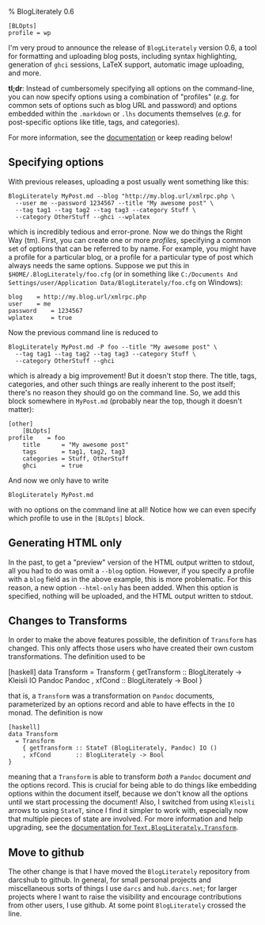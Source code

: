 % BlogLiterately 0.6

    [BLOpts]
    profile = wp

I'm very proud to announce the release of `BlogLiterately` version 0.6,
a tool for formatting and uploading blog posts, including syntax
highlighting, generation of `ghci` sessions, LaTeX support, automatic
image uploading, and more.

**tl;dr**: Instead of cumbersomely specifying all options on the
command-line, you can now specify options using a combination of
"profiles" (*e.g.* for common sets of options such as blog URL and
password) and options embedded within the `.markdown` or `.lhs`
documents themselves (*e.g.* for post-specific options like title,
tags, and categories).

For more information, see the
[documentation](http://byorgey.wordpress.com/blogliterately/) or keep
reading below!

Specifying options
------------------

With previous releases, uploading a post usually went something like
this:

    BlogLiterately MyPost.md --blog "http://my.blog.url/xmlrpc.php \
      --user me --password 1234567 --title "My awesome post" \
      --tag tag1 --tag tag2 --tag tag3 --category Stuff \
      --category OtherStuff --ghci --wplatex

which is incredibly tedious and error-prone.  Now we do things the
Right Way (tm).  First, you can create one or more *profiles*,
specifying a common set of options that can be referred to by name.
For example, you might have a profile for a particular blog, or a
profile for a particular type of post which always needs the same
options.  Suppose we put this in `$HOME/.BlogLiterately/foo.cfg` (or
in something like `C:/Documents And Settings/user/Application
Data/BlogLiterately/foo.cfg` on Windows):

    blog	= http://my.blog.url/xmlrpc.php
    user	= me
    password	= 1234567
    wplatex     = true

Now the previous command line is reduced to

    BlogLiterately MyPost.md -P foo --title "My awesome post" \
      --tag tag1 --tag tag2 --tag tag3 --category Stuff \
      --category OtherStuff --ghci

which is already a big improvement!  But it doesn't stop there.  The
title, tags, categories, and other such things are really inherent to
the post itself; there's no reason they should go on the command
line.  So, we add this block somewhere in `MyPost.md` (probably near the
top, though it doesn't matter):

    [other]
        [BLOpts]
	profile    = foo
        title      = "My awesome post"
        tags       = tag1, tag2, tag3
        categories = Stuff, OtherStuff
        ghci       = true

And now we only have to write

    BlogLiterately MyPost.md

with no options on the command line at all!  Notice how we can even
specify which profile to use in the `[BLOpts]` block.

Generating HTML only
--------------------

In the past, to get a "preview" version of the HTML output written to
stdout, all you had to do was omit a `--blog` option.  However, if you
specify a profile with a `blog` field as in the above example, this is
more problematic.  For this reason, a new option `--html-only` has
been added.  When this option is specified, nothing will be uploaded,
and the HTML output written to stdout.

Changes to Transforms
---------------------

In order to make the above features possible, the definition of
`Transform` has changed.  This only affects those users who have
created their own custom transformations.  The definition used to be

   [haskell]
   data Transform
     = Transform
       { getTransform :: BlogLiterately -> Kleisli IO Pandoc Pandoc
       , xfCond       :: BlogLiterately -> Bool
       }

that is, a `Transform` was a transformation on `Pandoc` documents,
parameterized by an options record and able to have effects in the
`IO` monad.  The definition is now

    [haskell]
    data Transform
      = Transform
        { getTransform :: StateT (BlogLiterately, Pandoc) IO ()
        , xfCond       :: BlogLiterately -> Bool
	}

meaning that a `Transform` is able to transform *both* a `Pandoc`
document *and* the options record.  This is crucial for being able to
do things like embedding options within the document itself, because
we don't know all the options until we start processing the document!
Also, I switched from using `Kleisli` arrows to using `StateT`, since
I find it simpler to work with, especially now that multiple pieces of
state are involved.  For more information and help upgrading, see the
[documentation for `Text.BlogLiterately.Transform`](http://hackage.haskell.org/packages/archive/BlogLiterately/latest/doc/html/Text-BlogLiterately-Transform.html).

Move to github
--------------

The other change is that I have moved the `BlogLiterately` repository
from darcshub to github.  In general, for small personal projects and
miscellaneous sorts of things I use `darcs` and `hub.darcs.net`; for
larger projects where I want to raise the visibility and encourage
contributions from other users, I use github.  At some point
`BlogLiterately` crossed the line.
